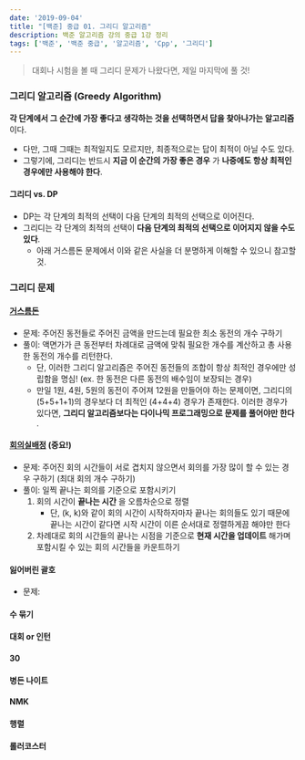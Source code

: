 ```yaml
---
date: '2019-09-04'
title: "[백준] 중급 01. 그리디 알고리즘"
description: 백준 알고리즘 강의 중급 1강 정리
tags: ['백준', '백준 중급', '알고리즘', 'Cpp', '그리디']
---
```

> 대회나 시험을 볼 때 그리디 문제가 나왔다면, 제일 마지막에 풀 것!

### 그리디 알고리즘 (Greedy Algorithm)
__각 단계에서 그 순간에 가장 좋다고 생각하는 것을 선택하면서 답을 찾아나가는 알고리즘__ 이다. 
- 다만, 그때 그때는 최적일지도 모르지만, 최종적으로는 답이 최적이 아닐 수도 있다. 
- 그렇기에, 그리디는 반드시 __지금 이 순간의 가장 좋은 경우__ 가 __나중에도 항상 최적인 경우에만 사용해야 한다__.
    
#### 그리디 vs. DP
- DP는 각 단계의 최적의 선택이 다음 단계의 최적의 선택으로 이어진다.
- 그리디는 각 단계의 최적의 선택이 __다음 단계의 최적의 선택으로 이어지지 않을 수도 있다__.
    - 아래 거스름돈 문제에서 이와 같은 사실을 더 분명하게 이해할 수 있으니 참고할 것. 

### 그리디 문제

#### [거스름돈](https://www.acmicpc.net/problem/11047) 
- 문제: 주어진 동전들로 주어진 금액을 만드는데 필요한 최소 동전의 개수 구하기
- 풀이: 액면가가 큰 동전부터 차례대로 금액에 맞춰 필요한 개수를 계산하고 총 사용한 동전의 개수를 리턴한다.
    - 단, 이러한 그리디 알고리즘은 주어진 동전들의 조합이 항상 최적인 경우에만 성립함을 명심! (ex. 한 동전은 다른 동전의 배수임이 보장되는 경우)
    - 만일 1원, 4원, 5원의 동전이 주어져 12원을 만들어야 하는 문제이면, 그리디의 (5+5+1+1)의 경우보다 더 최적인 (4+4+4) 경우가 존재한다. 이러한 경우가 있다면, __그리디 알고리즘보다는 다이나믹 프로그래밍으로 문제를 풀어야만 한다__ .

#### [회의실배정](https://www.acmicpc.net/problem/1931) (중요!)
- 문제: 주어진 회의 시간들이 서로 겹치지 않으면서 회의를 가장 많이 할 수 있는 경우 구하기 (최대 회의 개수 구하기)
- 풀이: 일찍 끝나는 회의를 기준으로 포함시키기
    1. 회의 시간이 __끝나는 시간__ 을 오름차순으로 정렬
        - 단, (k, k)와 같이 회의 시간이 시작하자마자 끝나는 회의들도 있기 때문에 끝나는 시간이 같다면 시작 시간이 이른 순서대로 정렬하게끔 해야만 한다
    2. 차례대로 회의 시간들의 끝나는 시점을 기준으로 __현재 시간을 업데이트__ 해가며 포함시킬 수 있는 회의 시간들을 카운트하기 

#### 잃어버린 괄호
- 문제: 

#### 수 묶기

#### 대회 or 인턴

#### 30

#### 병든 나이트

#### NMK

#### 행렬

#### 롤러코스터